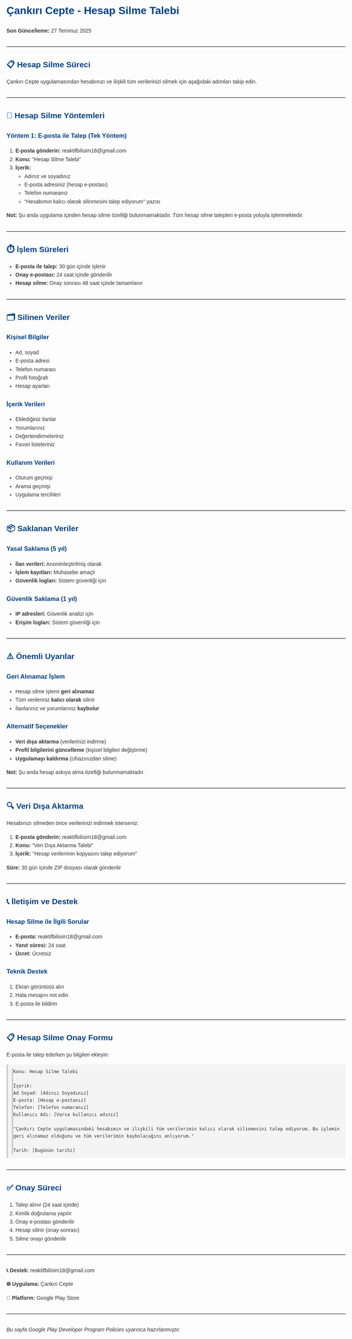 <!DOCTYPE html>
<html lang="tr">
<head>
  <meta charset="UTF-8">
  <meta name="viewport" content="width=device-width, initial-scale=1">
  <title>Çankırı Cepte - Hesap Silme Talebi</title>
  <style>
    body {
      font-family: Arial, sans-serif;
      line-height: 1.6;
      max-width: 900px;
      margin: 40px auto;
      padding: 0 20px;
      color: #333;
    }
    h1, h2, h3 {
      color: #004080;
    }
    code, pre {
      background-color: #f4f4f4;
      padding: 10px;
      display: block;
      white-space: pre-wrap;
      border-left: 4px solid #ccc;
    }
    hr {
      border: none;
      border-top: 1px solid #ccc;
      margin: 30px 0;
    }
  </style>
</head>
<body>

  <h1>Çankırı Cepte - Hesap Silme Talebi</h1>
  <p><strong>Son Güncelleme:</strong> 27 Temmuz 2025</p>

  <hr>

  <h2>📋 Hesap Silme Süreci</h2>
  <p>Çankırı Cepte uygulamasından hesabınızı ve ilişkili tüm verilerinizi silmek için aşağıdaki adımları takip edin.</p>

  <hr>

  <h2>🔄 Hesap Silme Yöntemleri</h2>
  <h3>Yöntem 1: E-posta ile Talep (Tek Yöntem)</h3>
  <ol>
    <li><strong>E-posta gönderin:</strong> reaktifbilisim18@gmail.com</li>
    <li><strong>Konu:</strong> "Hesap Silme Talebi"</li>
    <li><strong>İçerik:</strong>
      <ul>
        <li>Adınız ve soyadınız</li>
        <li>E-posta adresiniz (hesap e-postası)</li>
        <li>Telefon numaranız</li>
        <li>"Hesabımın kalıcı olarak silinmesini talep ediyorum" yazısı</li>
      </ul>
    </li>
  </ol>
  <p><strong>Not:</strong> Şu anda uygulama içinden hesap silme özelliği bulunmamaktadır. Tüm hesap silme talepleri e-posta yoluyla işlenmektedir.</p>

  <hr>

  <h2>⏱️ İşlem Süreleri</h2>
  <ul>
    <li><strong>E-posta ile talep:</strong> 30 gün içinde işlenir</li>
    <li><strong>Onay e-postası:</strong> 24 saat içinde gönderilir</li>
    <li><strong>Hesap silme:</strong> Onay sonrası 48 saat içinde tamamlanır</li>
  </ul>

  <hr>

  <h2>🗂️ Silinen Veriler</h2>
  <h3>Kişisel Bilgiler</h3>
  <ul>
    <li>Ad, soyad</li>
    <li>E-posta adresi</li>
    <li>Telefon numarası</li>
    <li>Profil fotoğrafı</li>
    <li>Hesap ayarları</li>
  </ul>

  <h3>İçerik Verileri</h3>
  <ul>
    <li>Eklediğiniz ilanlar</li>
    <li>Yorumlarınız</li>
    <li>Değerlendirmeleriniz</li>
    <li>Favori listeleriniz</li>
  </ul>

  <h3>Kullanım Verileri</h3>
  <ul>
    <li>Oturum geçmişi</li>
    <li>Arama geçmişi</li>
    <li>Uygulama tercihleri</li>
  </ul>

  <hr>

  <h2>📦 Saklanan Veriler</h2>
  <h3>Yasal Saklama (5 yıl)</h3>
  <ul>
    <li><strong>İlan verileri:</strong> Anonimleştirilmiş olarak</li>
    <li><strong>İşlem kayıtları:</strong> Muhasebe amaçlı</li>
    <li><strong>Güvenlik logları:</strong> Sistem güvenliği için</li>
  </ul>

  <h3>Güvenlik Saklama (1 yıl)</h3>
  <ul>
    <li><strong>IP adresleri:</strong> Güvenlik analizi için</li>
    <li><strong>Erişim logları:</strong> Sistem güvenliği için</li>
  </ul>

  <hr>

  <h2>⚠️ Önemli Uyarılar</h2>
  <h3>Geri Alınamaz İşlem</h3>
  <ul>
    <li>Hesap silme işlemi <strong>geri alınamaz</strong></li>
    <li>Tüm verileriniz <strong>kalıcı olarak</strong> silinir</li>
    <li>İlanlarınız ve yorumlarınız <strong>kaybolur</strong></li>
  </ul>

  <h3>Alternatif Seçenekler</h3>
  <ul>
    <li><strong>Veri dışa aktarma</strong> (verilerinizi indirme)</li>
    <li><strong>Profil bilgilerini güncelleme</strong> (kişisel bilgileri değiştirme)</li>
    <li><strong>Uygulamayı kaldırma</strong> (cihazınızdan silme)</li>
  </ul>
  <p><strong>Not:</strong> Şu anda hesap askıya alma özelliği bulunmamaktadır.</p>

  <hr>

  <h2>🔍 Veri Dışa Aktarma</h2>
  <p>Hesabınızı silmeden önce verilerinizi indirmek isterseniz:</p>
  <ol>
    <li><strong>E-posta gönderin:</strong> reaktifbilisim18@gmail.com</li>
    <li><strong>Konu:</strong> "Veri Dışa Aktarma Talebi"</li>
    <li><strong>İçerik:</strong> "Hesap verilerimin kopyasını talep ediyorum"</li>
  </ol>
  <p><strong>Süre:</strong> 30 gün içinde ZIP dosyası olarak gönderilir</p>

  <hr>

  <h2>📞 İletişim ve Destek</h2>
  <h3>Hesap Silme ile İlgili Sorular</h3>
  <ul>
    <li><strong>E-posta:</strong> reaktifbilisim18@gmail.com</li>
    <li><strong>Yanıt süresi:</strong> 24 saat</li>
    <li><strong>Ücret:</strong> Ücretsiz</li>
  </ul>

  <h3>Teknik Destek</h3>
  <ol>
    <li>Ekran görüntüsü alın</li>
    <li>Hata mesajını not edin</li>
    <li>E-posta ile bildirin</li>
  </ol>

  <hr>

  <h2>📋 Hesap Silme Onay Formu</h2>
  <p>E-posta ile talep ederken şu bilgileri ekleyin:</p>

  <pre><code>Konu: Hesap Silme Talebi

İçerik:
Ad Soyad: [Adınız Soyadınız]
E-posta: [Hesap e-postanız]
Telefon: [Telefon numaranız]
Kullanıcı Adı: [Varsa kullanıcı adınız]

"Çankırı Cepte uygulamasındaki hesabımın ve ilişkili tüm verilerimin kalıcı olarak silinmesini talep ediyorum. Bu işlemin geri alınamaz olduğunu ve tüm verilerimin kaybolacağını anlıyorum."

Tarih: [Bugünün tarihi]</code></pre>

  <hr>

  <h2>✅ Onay Süreci</h2>
  <ol>
    <li>Talep alınır (24 saat içinde)</li>
    <li>Kimlik doğrulama yapılır</li>
    <li>Onay e-postası gönderilir</li>
    <li>Hesap silinir (onay sonrası)</li>
    <li>Silme onayı gönderilir</li>
  </ol>

  <hr>

  <p><strong>📞 Destek:</strong> reaktifbilisim18@gmail.com</p>
  <p><strong>🌐 Uygulama:</strong> Çankırı Cepte</p>
  <p><strong>📱 Platform:</strong> Google Play Store</p>

  <hr>
  <p><em>Bu sayfa Google Play Developer Program Policies uyarınca hazırlanmıştır.</em></p>

</body>
</html>
